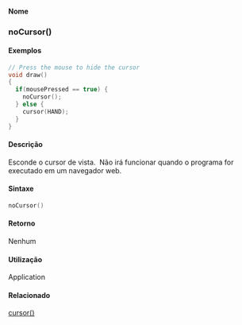 
#### Nome
### noCursor()

#### Exemplos

```pde
// Press the mouse to hide the cursor 
void draw() 
{ 
  if(mousePressed == true) { 
    noCursor(); 
  } else { 
    cursor(HAND); 
  } 
} 

```

#### Descrição
Esconde o cursor de vista.  Não irá funcionar quando o programa for executado em um navegador web.

#### Sintaxe
```pde
noCursor()

```

#### Retorno

	
Nenhum

#### Utilização

	
Application

#### Relacionado
[cursor()](cursor_)
